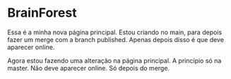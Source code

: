 # BrainForest

Essa é a minha nova página principal. Estou criando no main, para depois fazer um merge com a branch published. Apenas depois disso é que deve aparecer online.

Agora estou fazendo uma alteração na página principal. A princípio só na master. Não deve aparecer online. Só depois do merge.